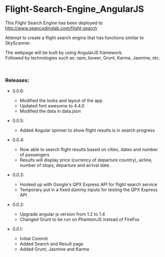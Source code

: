 # Flight-Search-Engine_AngularJS

This Flight Search Engine has been deployed to http://www.seancodinglab.com/flight-search

Attempt to create a flight search engine that has functions similar to SkyScanner.

The webpage will be built by using AngularJS framework.
<br/>Followed by technologies such as: npm, bower, Grunt, Karma, Jasmine, etc.

<br/>

### Releases: 

* 0.0.6:
  * Modified the looks and layout of the app
  * Updated font awesome to 4.4.0
  * Modified the data in data.json

* 0.0.5:
  * Added Angular spinner to show flight results is in search progress 

* 0.0.4:
  * Now able to search flight results based on cities, dates and number of passengers
  * Results will display price (currency of departure country), airline, number of stops, departure and arrival date.

* 0.0.3:
  * Hooked up with Google's QPX Express API for flight search service
  * Temporary put in a fixed dummy inputs for testing the QPX Express API

* 0.0.2:
  * Upgrade angular js version from 1.2 to 1.4
  * Changed Grunt to be run on PhantomJS instead of FireFox

* 0.0.1: 
  * Initial Commit
  * Added Search and Result page
  * Added Grunt, Jasmine and Karma

